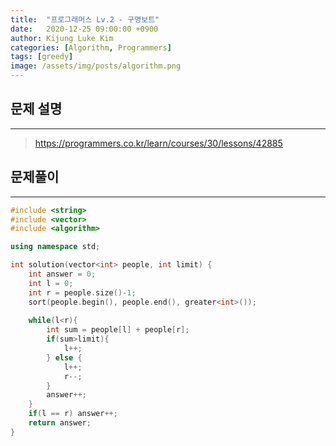 ```yaml
---
title:  "프로그래머스 Lv.2 - 구명보트"
date:   2020-12-25 09:00:00 +0900
author: Kijung Luke Kim
categories: [Algorithm, Programmers]
tags: [greedy]
image: /assets/img/posts/algorithm.png
---
```


## 문제 설명
---

> https://programmers.co.kr/learn/courses/30/lessons/42885

## 문제풀이
---

```cpp
#include <string>
#include <vector>
#include <algorithm>

using namespace std;

int solution(vector<int> people, int limit) {
    int answer = 0;
    int l = 0;
    int r = people.size()-1;
    sort(people.begin(), people.end(), greater<int>());
    
    while(l<r){
    	int sum = people[l] + people[r];
        if(sum>limit){
        	l++;
        } else {
        	l++;
            r--;
        }
        answer++;
    }
    if(l == r) answer++;
    return answer;
}
```